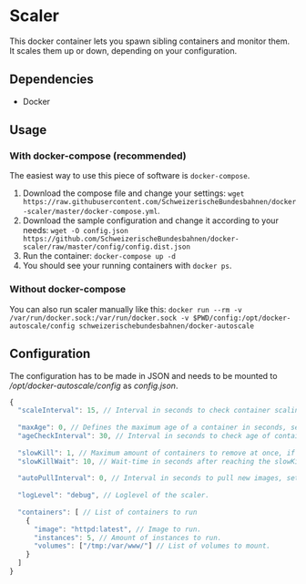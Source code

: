 # Scaler

This docker container lets you spawn sibling containers and monitor them. It scales them up or down, depending on your configuration.

## Dependencies

  * Docker

## Usage

### With docker-compose (recommended)

The easiest way to use this piece of software is `docker-compose`.

  1. Download the compose file and change your settings: `wget https://raw.githubusercontent.com/SchweizerischeBundesbahnen/docker-scaler/master/docker-compose.yml`.
  2. Download the sample configuration and change it according to your needs: `wget -O config.json https://github.com/SchweizerischeBundesbahnen/docker-scaler/raw/master/config/config.dist.json`
  3. Run the container: `docker-compose up -d`
  4. You should see your running containers with `docker ps`.
  
### Without docker-compose

You can also run scaler manually like this: `docker run --rm -v /var/run/docker.sock:/var/run/docker.sock -v $PWD/config:/opt/docker-autoscale/config schweizerischebundesbahnen/docker-autoscale`

## Configuration

The configuration has to be made in JSON and needs to be mounted to _/opt/docker-autoscale/config_ as _config.json_.

```javascript
{
  "scaleInterval": 15, // Interval in seconds to check container scaling.
  
  "maxAge": 0, // Defines the maximum age of a container in seconds, set 0 to disable.  
  "ageCheckInterval": 30, // Interval in seconds to check age of containers.
  
  "slowKill": 1, // Maximum amount of containers to remove at once, if they are to old.
  "slowKillWait": 10, // Wait-time in seconds after reaching the slowKill limit.
  
  "autoPullInterval": 0, // Interval in seconds to pull new images, set 0 to disable
  
  "logLevel": "debug", // Loglevel of the scaler.
  
  "containers": [ // List of containers to run
    {
      "image": "httpd:latest", // Image to run.
      "instances": 5, // Amount of instances to run.
      "volumes": ["/tmp:/var/www/"] // List of volumes to mount.
    }
  ]
}
```